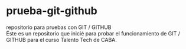 # prueba-git-github
repositorio para pruebas con GIT / GITHUB
<br>
Éste es un repositorio que inicié para probar el funcionamiento de GIT / GITHUB para el curso Talento Tech de CABA.
